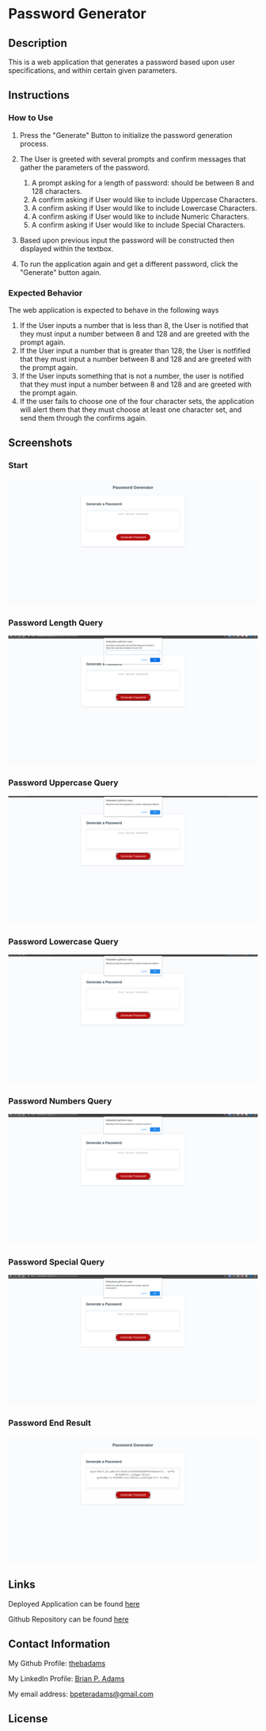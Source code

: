 # Password Generator

## Description
This is a web application that generates a password based upon user specifications, and within certain given parameters.

## Instructions
### How to Use

1. Press the "Generate" Button to initialize the password generation process.
1. The User is greeted with several prompts and confirm messages that gather the parameters of the password.
    
    1. A prompt asking for a length of password: should be between 8 and 128 characters.
    1. A confirm asking if User would like to include Uppercase Characters.
    1. A confirm asking if User would like to include Lowercase Characters.
    1. A confirm asking if User would like to include Numeric Characters.
    1. A confirm asking if User would like to include Special Characters.
1. Based upon previous input the password will be constructed then displayed within the textbox.
1. To run the application again and get a different password, click the "Generate" button again.

### Expected Behavior

The web application is expected to behave in the following ways

1. If the User inputs a number that is less than 8, the User is notified that they must input a number between 8 and 128 and are greeted with the prompt again.
1. If the User input a number that is greater than 128, the User is notfified that they must input a number between 8 and 128 and are greeted with the prompt again.
1. If the User inputs something that is not a number, the user is notified that they must input a number between 8 and 128 and are greeted with the prompt again.
1. If the user fails to choose one of the four character sets, the application will alert them that they must choose at least one character set, and send them through the confirms again.

## Screenshots

### Start
![screenshot start](assets/images/password-generator-start.png)

### Password Length Query
![screenshot password length](assets/images/password-generator-length.png)

### Password Uppercase Query
![screenshot uppercase](assets/images/password-generator-uppercase.png)

### Password Lowercase Query
![screenshot lowercase](assets/images/password-generator-lowercase.png)

### Password Numbers Query
![screenshot numbers](assets/images/password-generator-numbers.png)

### Password Special Query
![screenshot special](assets/images/password-generator-special.png)

### Password End Result
![screenshot end result](assets/images/password-generator-final.png)

## Links

Deployed Application can be found [here](https://thebadams.github.io/password-generations)

Github Repository can be found [here](https://www.github.com/thebadams/password-generations.git)

## Contact Information

My Github Profile: [thebadams](https://www.github.com/thebadams)

My LinkedIn Profile: [Brian P. Adams](https://www.linkedin.com/in/brian-adams-5a410b53/)

My email address: [bpeteradams@gmail.com](mailto:bpeteradams@gmail.com)

## License

